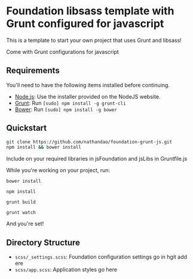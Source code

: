 # Foundation libsass template with Grunt configured for javascript

This is a template to start your own project that uses Grunt and libsass!

Come with Grunt configurations for javascript

## Requirements

You'll need to have the following items installed before continuing.

  * [Node.js](http://nodejs.org): Use the installer provided on the NodeJS website.
  * [Grunt](http://gruntjs.com/): Run `[sudo] npm install -g grunt-cli`
  * [Bower](http://bower.io): Run `[sudo] npm install -g bower`

## Quickstart

```bash
git clone https://github.com/nathandao/foundation-grunt-js.git
npm install && bower install
```

Include on your required libraries in jsFoundation and jsLibs in Gruntfile.js

While you're working on your project, run:

`bower install`

`npm install`

`grunt build`

`grunt watch`

And you're set!

## Directory Structure

  * `scss/_settings.scss`: Foundation configuration settings go in hgit add ere
  * `scss/app.scss`: Application styles go here